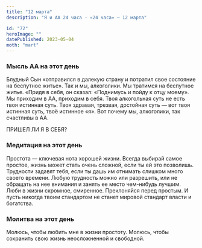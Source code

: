 ```yaml
---
title: "12 марта"
description: "Я и АА 24 часа - «24 часа» — 12 марта"

id: "72"
heroImage: ""
datePublished: 2023-05-04
moth: "mart"
---
```


### Мысль АА на этот день

Блудный Сын «отправился в далекую страну и потратил свое состояние на
беспутное житье». Так и мы, алкоголики. Мы тратимся на беспутное житье. «Придя
в себя, он сказал: «Поднимусь и пойду к отцу моему». Мы приходим в АА,
приходим в себя. Твоя алкогольная суть не есть твоя истинная суть. Твоя
здравая, трезвая, достойная суть — вот твоя истинная суть, твоё истинное «я».
Вот почему мы, алкоголики, так счастливы в АА.

ПРИШЕЛ ЛИ Я В СЕБЯ?

### Медитация на этот день

Простота — ключевая нота хорошей жизни. Всегда выбирай самое простое, жизнь
может стать очень сложной, если ты ей это позволишь. Трудности задавят тебя,
если ты дашь им отнимать слишком много своего времени. Любую трудность можно
или разрешить, или не обращать на нее внимания и занять ее место чем-нибудь
лучшим. Люби в жизни скромное, смиренное. Преклоняйся перед простым. И пусть
никогда твоим стандартом не станет мировой стандарт власти и богатства.

### Молитва на этот день

Молюсь, чтобы любить мне в жизни простоту. Молюсь, чтобы сохранить свою жизнь
неосложненной и свободной.
